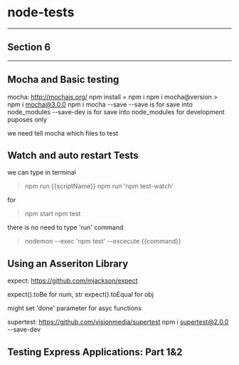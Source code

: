 # node-tests
---

## Section 6
---

## Mocha and Basic testing
mocha: http://mochajs.org/
npm install = npm i
npm i mocha@version > npm i mocha@3.0.0
npm i mocha --save
  --save      is for save into node_modules
  --save-dev  is for save into node_modules for development puposes only

we need tell mocha which files to test

## Watch and auto restart Tests
we can type in terminal
  > npm run {{scriptName}}
  > npm run 'npm test-watch'

  for 
  > npm start
  > npm test

  there is no need to type 'run' command

  > nodemon --exec 'npm test'
  --excecute {{command}}

## Using an Asseriton Library
expect: https://github.com/mjackson/expect

expect().toBe       for num, str
expect().toEqual    for obj

might set 'done' parameter for asyc functions


supertest: https://github.com/visionmedia/supertest
npm i supertest@2.0.0 --save-dev


## Testing Express Applications: Part 1&2